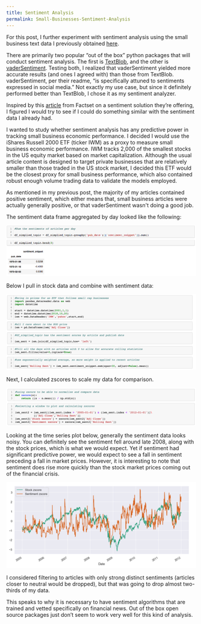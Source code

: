 ```yaml
---
title: Sentiment Analysis
permalink: Small-Businesses-Sentiment-Analysis
---
```


For this post, I further experiment with sentiment analysis using the small business text data I previously obtained [here](https://ssonkiya.github.io/Small-Businesses-Make-it-Big).

There are primarily two popular “out of the box” python packages that will conduct sentiment analysis. The first is [TextBlob](https://textblob.readthedocs.io/en/dev/quickstart.html), and the other is [vaderSentiment](https://github.com/cjhutto/vaderSentiment). Testing both, I realized that vaderSentiment yielded more accurate results (and ones I agreed with) than those from TextBlob. vaderSentiment, per their readme, “is specifically attuned to sentiments expressed in social media.” Not exactly my use case, but since it definitely performed better than TextBlob, I chose it as my sentiment analyzer.


Inspired by this [article](https://insight.factset.com/resources/at-a-glance-alexandria-text-analytics-economic-index-datafeed) from Factset on a sentiment solution they’re offering, I figured I would try to see if I could do something similar with the sentiment data I already had. 

I wanted to study whether sentiment analysis has any predictive power in tracking small business economic performance. I decided I would use the iShares Russell 2000 ETF (ticker IWM) as a proxy to measure small business economic performance. IWM tracks 2,000 of the smallest stocks in the US equity market based on market capitalization. Although the usual article content is designed to target private businesses that are relatively smaller than those traded in the US stock market, I decided this ETF would be the closest proxy for small business performance, which also contained robust enough volume trading data to validate the models employed. 

As mentioned in my previous post, the majority of my articles contained positive sentiment, which either means that, small business articles were actually generally positive, or that vaderSentiment wasn't doing a good job.

The sentiment data frame aggregated by day looked like the following:

![too big](/images/NLP_sentiment_analysis/code0.png)

Below I pull in stock data and combine with sentiment data:

![too big](/images/NLP_sentiment_analysis/code1.png)


Next, I calculated zscores to scale my data for comparison.

![too big](/images/NLP_sentiment_analysis/code2.png)


Looking at the time series plot below, generally the sentiment data looks noisy. You can definitely see the sentiment fell around late 2008, along with the stock prices, which is what we would expect. Yet if sentiment had significant predictive power, we would expect to see a fall in sentiment preceding a fall in market prices. However, it is interesting to note that sentiment does rise more quickly than the stock market prices coming out of the financial crisis.


![too big](/images/NLP_sentiment_analysis/graph.png)


I considered filtering to articles with only strong distinct sentiments (articles closer to neutral would be dropped), but that was going to drop almost two-thirds of my data.

This speaks to why it is necessary to have sentiment algorithms that are trained and vetted specifically on financial news. Out of the box open source packages just don’t seem to work very well for this kind of analysis. 


